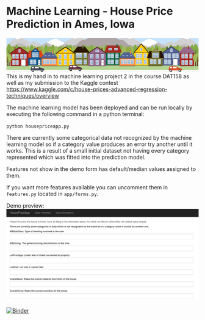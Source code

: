 # Machine Learning - House Price Prediction in Ames, Iowa
![Alt text](assets/housesbanner.png?raw=true "Houses")
This is my hand in to machine learning project 2 in the course DAT158 as well as my submission to the Kaggle contest https://www.kaggle.com/c/house-prices-advanced-regression-techniques/overview


The machine learning model has been deployed and can be run locally by executing the following command in a python terminal:

`python housepriceapp.py`

There are currently some categorical data not recognized by the machine learning model so if a category value produces an
error try another until it works. This is a result of a small initial dataset not having every category represented
which was fitted into the prediction model.

Features not show in the demo form has default/median values assigned to them.

If you want more features available you can uncomment them in `features.py` located in `app/forms.py`.

Demo preview:
![Alt text](assets/demo.png?raw=true "Houses")

[![Binder](https://mybinder.org/badge_logo.svg)](https://mybinder.org/v2/gh/h571740/DAT158-ML2/HEAD?filepath=notebooks%2FML%20Nr%202%20-%20Playing%20the%20Whole%20Game.ipynb)
